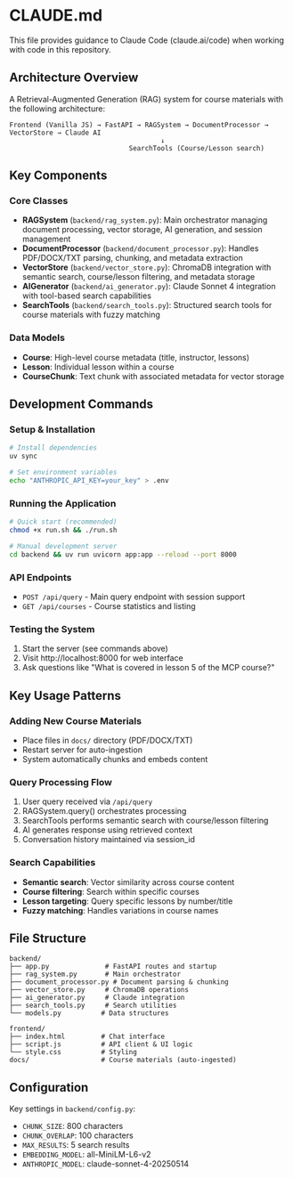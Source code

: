 # CLAUDE.md

This file provides guidance to Claude Code (claude.ai/code) when working with code in this repository.

## Architecture Overview

A Retrieval-Augmented Generation (RAG) system for course materials with the following architecture:

```
Frontend (Vanilla JS) → FastAPI → RAGSystem → DocumentProcessor → VectorStore → Claude AI
                                      ↓
                              SearchTools (Course/Lesson search)
```

## Key Components

### Core Classes
- **RAGSystem** (`backend/rag_system.py`): Main orchestrator managing document processing, vector storage, AI generation, and session management
- **DocumentProcessor** (`backend/document_processor.py`): Handles PDF/DOCX/TXT parsing, chunking, and metadata extraction
- **VectorStore** (`backend/vector_store.py`): ChromaDB integration with semantic search, course/lesson filtering, and metadata storage
- **AIGenerator** (`backend/ai_generator.py`): Claude Sonnet 4 integration with tool-based search capabilities
- **SearchTools** (`backend/search_tools.py`): Structured search tools for course materials with fuzzy matching

### Data Models
- **Course**: High-level course metadata (title, instructor, lessons)
- **Lesson**: Individual lesson within a course
- **CourseChunk**: Text chunk with associated metadata for vector storage

## Development Commands

### Setup & Installation
```bash
# Install dependencies
uv sync

# Set environment variables
echo "ANTHROPIC_API_KEY=your_key" > .env
```

### Running the Application
```bash
# Quick start (recommended)
chmod +x run.sh && ./run.sh

# Manual development server
cd backend && uv run uvicorn app:app --reload --port 8000
```

### API Endpoints
- `POST /api/query` - Main query endpoint with session support
- `GET /api/courses` - Course statistics and listing

### Testing the System
1. Start the server (see commands above)
2. Visit http://localhost:8000 for web interface
3. Ask questions like "What is covered in lesson 5 of the MCP course?"

## Key Usage Patterns

### Adding New Course Materials
- Place files in `docs/` directory (PDF/DOCX/TXT)
- Restart server for auto-ingestion
- System automatically chunks and embeds content

### Query Processing Flow
1. User query received via `/api/query`
2. RAGSystem.query() orchestrates processing
3. SearchTools performs semantic search with course/lesson filtering
4. AI generates response using retrieved context
5. Conversation history maintained via session_id

### Search Capabilities
- **Semantic search**: Vector similarity across course content
- **Course filtering**: Search within specific courses
- **Lesson targeting**: Query specific lessons by number/title
- **Fuzzy matching**: Handles variations in course names

## File Structure
```
backend/
├── app.py              # FastAPI routes and startup
├── rag_system.py       # Main orchestrator
├── document_processor.py # Document parsing & chunking
├── vector_store.py     # ChromaDB operations
├── ai_generator.py     # Claude integration
├── search_tools.py     # Search utilities
└── models.py          # Data structures

frontend/
├── index.html         # Chat interface
├── script.js          # API client & UI logic
└── style.css          # Styling
docs/                  # Course materials (auto-ingested)
```

## Configuration
Key settings in `backend/config.py`:
- `CHUNK_SIZE`: 800 characters
- `CHUNK_OVERLAP`: 100 characters
- `MAX_RESULTS`: 5 search results
- `EMBEDDING_MODEL`: all-MiniLM-L6-v2
- `ANTHROPIC_MODEL`: claude-sonnet-4-20250514